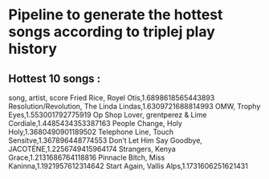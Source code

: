 # Pipeline to generate the hottest songs according to triplej play history

## Hottest 10 songs :
song, artist, score 
Fried Rice, Royel Otis,1.6898618565443893 
Resolution/Revolution, The Linda Lindas,1.6309721688814993 
OMW, Trophy Eyes,1.553001792775919 
Op Shop Lover, grentperez & Lime Cordiale,1.4485434353387163 
People Change, Holy Holy,1.3680490901189502 
Telephone Line, Touch Sensitve,1.367896448774553 
Don’t Let Him Say Goodbye, JACOTÉNE,1.2256749415964174 
Strangers, Kenya Grace,1.2131686764118816 
Pinnacle Bitch, Miss Kaninna,1.1921957612314642 
Start Again, Vallis Alps,1.1731606251621431 
